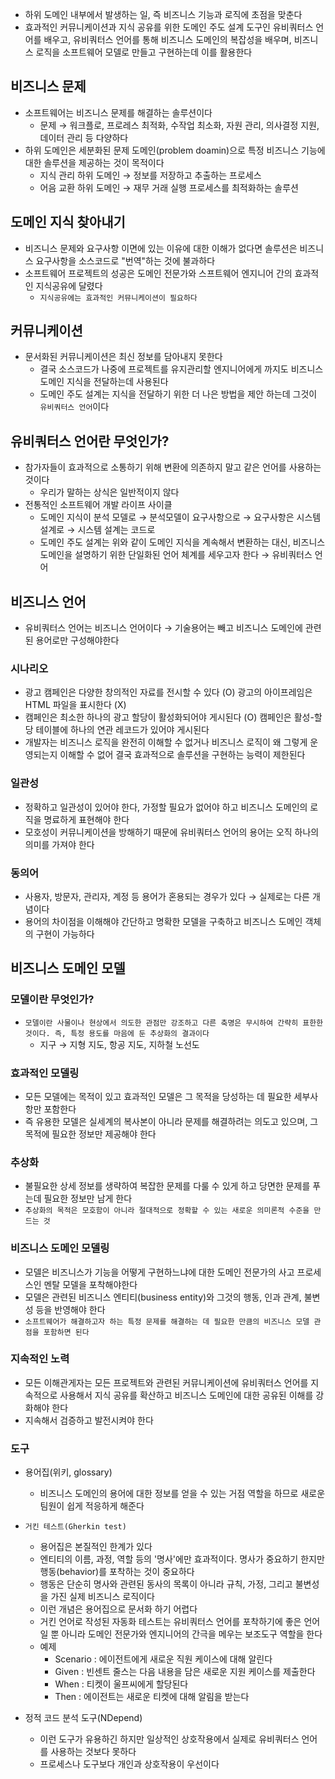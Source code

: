 - 하위 도메인 내부에서 발생하는 일, 즉 비즈니스 기능과 로직에 초점을 맞춘다
- 효과적인 커뮤니케이션과 지식 공유를 위한 도메인 주도 설계 도구인 유비쿼터스 언어를 배우고, 유비쿼터스 언어를 통해 비즈니스 도메인의 복잡성을 배우며, 비즈니스 로직을 소프트웨어 모델로 만들고 구현하는데 이를
  활용한다

## 비즈니스 문제

- 소프트웨어는 비즈니스 문제를 해결하는 솔루션이다
    - 문제 &rarr; 워크플로, 프로레스 최적화, 수작업 최소화, 자원 관리, 의사결정 지원, 데이터 관리 등 다양하다
- 하위 도메인은 세분화된 문제 도메인(problem doamin)으로 특정 비즈니스 기능에 대한 솔루션을 제공하는 것이 목적이다
    - 지식 관리 하위 도메인 &rarr; 정보를 저장하고 추출하는 프로세스
    - 어음 교환 하위 도메인 &rarr; 재무 거래 실행 프로세스를 최적화하는 솔루션

## 도메인 지식 찾아내기

- 비즈니스 문제와 요구사항 이면에 있는 이유에 대한 이해가 없다면 솔루션은 비즈니스 요구사항을 소스코드로 "번역"하는 것에 불과하다
- 소프트웨어 프로젝트의 성공은 도메인 전문가와 스프트웨어 엔지니어 간의 효과적인 지식공유에 달렸다
    - `지식공유에는 효과적인 커뮤니케이션이 필요하다`

## 커뮤니케이션

- 문서화된 커뮤니케이션은 최신 정보를 담아내지 못한다
    - 결국 소스코드가 나중에 프로젝트를 유지관리할 엔지니어에게 까지도 비즈니스 도메인 지식을 전달하는데 사용된다
    - 도메인 주도 설계는 지식을 전달하기 위한 더 나은 방법을 제안 하는데 그것이 `유비쿼터스 언어`이다

## 유비쿼터스 언어란 무엇인가?

- 참가자들이 효과적으로 소통하기 위해 변환에 의존하지 말고 같은 언어를 사용하는 것이다
    - 우리가 말하는 상식은 일반적이지 않다
- 전통적인 소프트웨어 개발 라이프 사이클
    - 도메인 지식이 분석 모델로 &rarr; 분석모델이 요구사항으로 &rarr; 요구사항은 시스템 설계로 &rarr; 시스템 설계는 코드로
    - 도메인 주도 설계는 위와 같이 도메인 지식을 계속해서 변환하는 대신, 비즈니스 도메인을 설명하기 위한 단일화된 언어 체계를 세우고자 한다 &rarr; 유비쿼터스 언어

## 비즈니스 언어

- 유비쿼터스 언어는 비즈니스 언어이다 &rarr; 기술용어는 빼고 비즈니스 도메인에 관련된 용어로만 구성해야한다

### 시나리오

- 광고 캠페인은 다양한 창의적인 자료를 전시할 수 있다    (O) 광고의 아이프레임은 HTML 파일을 표시한다 (X)
- 캠페인은 최소한 하나의 광고 할당이 활성화되어야 게시된다 (O) 캠페인은 활성-할당 테이블에 하나의 연관 레코드가 있어야 게시된다
- 개발자는 비즈니스 로직을 완전히 이해할 수 없거나 비즈니스 로직이 왜 그렇게 운영되는지 이해할 수 없어 결국 효과적으로 솔루션을 구현하는 능력이 제한된다

### 일관성

- 정확하고 일관성이 있어야 한다, 가정할 필요가 없어야 하고 비즈니스 도메인의 로직을 명료하게 표현해야 한다
- 모호성이 커뮤니케이션을 방해하기 때문에 유비쿼터스 언어의 용어는 오직 하나의 의미를 가져야 한다

### 동의어

- 사용자, 방문자, 관리자, 계정 등 용어가 혼용되는 경우가 있다 &rarr; 실제로는 다른 개념이다
- 용어의 차이점을 이해해야 간단하고 명확한 모델을 구축하고 비즈니스 도메인 객체의 구현이 가능하다

## 비즈니스 도메인 모델

### 모델이란 무엇인가?

- `모델이란 사물이나 현상에서 의도한 관점만 강조하고 다른 축명은 무시하여 간략히 표한한 것이다. 즉, 특정 용도를 마음에 둔 추상화의 결과이다`
    - 지구 &rarr; 지형 지도, 항공 지도, 지하철 노선도

### 효과적인 모델링

- 모든 모델에는 목적이 있고 효과적인 모델은 그 목적을 당성하는 데 필요한 세부사항만 포함한다
- 즉 유용한 모델은 실세계의 복사본이 아니라 문제를 해결하려는 의도고 있으며, 그 목적에 필요한 정보만 제공해야 한다

### 추상화

- 불필요한 상세 정보를 생략하여 복잡한 문제를 다룰 수 있게 하고 당면한 문제를 푸는데 필요한 정보만 남게 한다
- `추상화의 목적은 모호함이 아니라 절대적으로 정확할 수 있는 새로운 의미론적 수준을 만드는 것`

### 비즈니스 도메인 모델링

- 모델은 비즈니스가 기능을 어떻게 구현하느냐에 대한 도메인 전문가의 사고 프로세스인 멘탈 모델을 포착해야한다
- 모델은 관련된 비즈니스 엔티티(business entity)와 그것의 행동, 인과 관계, 불변성 등을 반영해야 한다
- `소프트웨어가 해결하고자 하는 특정 문제를 해결하는 데 필요한 만큼의 비즈니스 모델 관점을 포함하면 된다`

### 지속적인 노력

- 모든 이해관게자는 모든 프로젝트와 관련된 커뮤니케이션에 유비쿼터스 언어를 지속적으로 사용해서 지식 공유를 확산하고 비즈니스 도메인에 대한 공유된 이해를 강화해야 한다
- 지속해서 검증하고 발전시켜야 한다

### 도구

- 용어집(위키, glossary)
    - 비즈니스 도메인의 용어에 대한 정보를 얻을 수 있는 거점 역할을 하므로 새로운 팀원이 쉽게 적응하게 해준다
- `거킨 테스트(Gherkin test)`
    - 용어집은 본질적인 한계가 있다
    - 엔티티의 이름, 과정, 역할 등의 '명사'에만 효과적이다. 명사가 중요하기 한지만 행동(behavior)를 포착하는 것이 중요하다
    - 행동은 단순히 명사와 관련된 동사의 목록이 아니라 규칙, 가정, 그리고 불변성을 가진 실제 비즈니스 로직이다
    - 이런 개념은 용어집으로 문서화 하기 어렵다
    - 거킨 언어로 작성된 자동화 테스트는 유비쿼터스 언어를 포착하기에 좋은 언어일 뿐 아니라 도메인 전문가와 엔지니어의 간극을 메우는 보조도구 역할을 한다
    - 예제
        - Scenario : 에이전트에게 새로운 직원 케이스에 대해 알린다
        - Given : 빈센트 줄스는 다음 내용을 담은 새로운 지원 케이스를 제출한다
        - When : 티켓이 울프씨에게 할당된다
        - Then : 에이전트는 새로운 티켓에 대해 알림을 받는다

- 정적 코드 분석 도구(NDepend)
    - 이런 도구가 유용하긴 하지만 일상적인 상호작용에서 실제로 유비쿼터스 언어를 사용하는 것보다 못하다
    - 프로세스나 도구보다 개인과 상호작용이 우선이다
